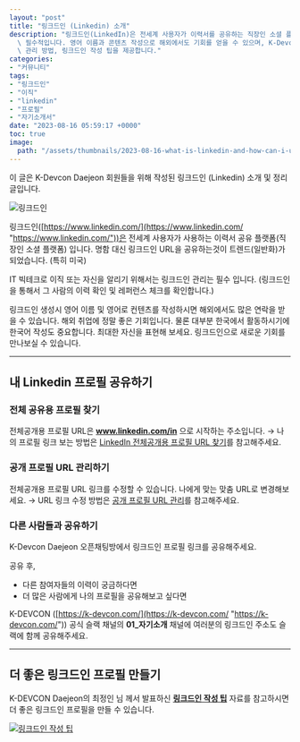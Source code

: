 ```yaml
---
layout: "post"
title: "링크드인 (Linkedin) 소개"
description: "링크드인(LinkedIn)은 전세계 사용자가 이력서를 공유하는 직장인 소셜 플랫폼으로, IT 빅테크 이직 및 자기 홍보에\
  \ 필수적입니다. 영어 이름과 콘텐츠 작성으로 해외에서도 기회를 얻을 수 있으며, K-Devcon Daejeon 회원들을 위해 프로필 공유 및\
  \ 관리 방법, 링크드인 작성 팁을 제공합니다."
categories:
- "커뮤니티"
tags:
- "링크드인"
- "이직"
- "linkedin"
- "프로필"
- "자기소개서"
date: "2023-08-16 05:59:17 +0000"
toc: true
image:
  path: "/assets/thumbnails/2023-08-16-what-is-linkedin-and-how-can-i-use-it.jpg"
---
```


이 글은 K-Devcon Daejeon 회원들을 위해 작성된 링크드인 (Linkedin) 소개 및 정리 글입니다.

![링크드인](/assets/images/2023-08-16-what-is-linkedin-and-how-can-i-use-it/linkedin.png "링크드인")

링크드인([https://www.linkedin.com/](https://www.linkedin.com/ "https://www.linkedin.com/"))은 전세계 사용자가 사용하는 이력서 공유 플랫폼(직장인 소셜 플랫폼) 입니다.
명함 대신 링크드인 URL을 공유하는것이 트렌드(일반화)가 되었습니다. (특히 미국)

IT 빅테크로 이직 또는 자신을 알리기 위해서는 링크드인 관리는 필수 입니다.
(링크드인을 통해서 그 사람의 이력 확인 및 레퍼런스 체크를 확인합니다.)

링크드인 생성시 영어 이름 및 영어로 컨텐츠를 작성하시면 해외에서도 많은 연락을 받을 수 있습니다.
해외 취업에 정말 좋은 기회입니다. 물론 대부분 한국에서 활동하시기에 한국어 작성도 중요합니다.
최대한 자신을 표현해 보세요. 링크드인으로 새로운 기회를 만나보실 수 있습니다.

---

## 내 Linkedin 프로필 공유하기

### 전체 공유용 프로필 찾기

전체공개용 프로필 URL은 **www.linkedin.com/in** 으로 시작하는 주소입니다.
→ 나의 프로필 링크 보는 방법은 [LinkedIn 전체공개용 프로필 URL 찾기](https://www.linkedin.com/help/linkedin/answer/a522735 "LinkedIn 전체공개용 프로필 URL 찾기")를 참고해주세요.

### 공개 프로필 URL 관리하기

전체공개용 프로필 URL 링크를 수정할 수 있습니다. 나에게 맞는 맞춤 URL로 변경해보세요.
→ URL 링크 수정 방법은 [공개 프로필 URL 관리](https://www.linkedin.com/help/linkedin/answer/a543715/-url-?lang=ko "공개 프로필 URL 관리")를 참고해주세요.

### 다른 사람들과 공유하기

K-Devcon Daejeon 오픈채팅방에서 링크드인 프로필 링크를 공유해주세요.

공유 후,

- 다른 참여자들의 이력이 궁금하다면
- 더 많은 사람에게 나의 프로필을 공유해보고 싶다면

K-DEVCON ([https://k-devcon.com/](https://k-devcon.com/ "https://k-devcon.com/")) 공식 슬랙 채널의 **01\_자기소개** 채널에 여러분의 링크드인 주소도 슬랙에 함께 공유해주세요.

---

## 더 좋은 링크드인 프로필 만들기

K-DEVCON Daejeon의 최정인 님 께서 발표하신 **[링크드인 작성 팁](https://drive.google.com/file/d/1Y7k56lnOuia72_yc2pfOW7GnXQyX3O3m/view?usp=sharing)** 자료를 참고하시면 더 좋은 링크드인 프로필을 만들 수 있습니다.

[![링크드인 작성 팁](/assets/images/2023-08-16-what-is-linkedin-and-how-can-i-use-it/slide-thumbnail.jpeg)](https://drive.google.com/file/d/1Y7k56lnOuia72_yc2pfOW7GnXQyX3O3m/view?usp=sharing)
